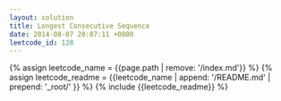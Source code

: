 ```yaml
---
layout: solution
title: Longest Consecutive Sequence
date: 2014-08-07 20:07:11 +0800
leetcode_id: 128
---
```

{% assign leetcode_name = {{page.path | remove: '/index.md'}}  %}
{% assign leetcode_readme = {{leetcode_name | append: '/README.md' | prepend: '_root/' }}  %}
{% include {{leetcode_readme}} %}
